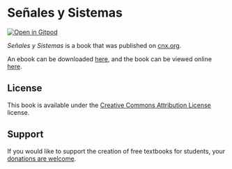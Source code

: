 # Señales y Sistemas

[![Open in Gitpod](https://gitpod.io/button/open-in-gitpod.svg)](https://gitpod.io/from-referrer/)

_Señales y Sistemas_ is a book that was published on [cnx.org](https://cnx.org/).

An ebook can be downloaded [here](https://github.com/cnx-user-books/cnxbook-senales-y-sistemas/releases/latest), and the book can be viewed online [here](https://github.com/cnx-user-books/cnxbook-senales-y-sistemas/releases/latest).

## License
This book is available under the [Creative Commons Attribution License](./LICENSE) license.

## Support
If you would like to support the creation of free textbooks for students, your [donations are welcome](https://riceconnect.rice.edu/donation/support-openstax-banner).
